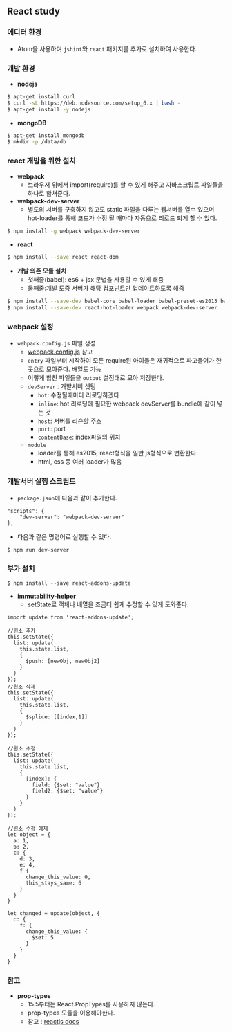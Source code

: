 ## React study

### 에디터 환경
- Atom을 사용하며 `jshint`와 `react` 패키지를 추가로 설치하여 사용한다.

### 개발 환경
- **nodejs**
```bash
$ apt-get install curl
$ curl -sL https://deb.nodesource.com/setup_6.x | bash -
$ apt-get install -y nodejs
```
- **mongoDB**
```bash
$ apt-get install mongodb
$ mkdir -p /data/db
```

### react 개발을 위한 설치
- **webpack**
  - 브라우저 위에서 import(require)를 할 수 있게 해주고 자바스크립트 파일들을 하나로 합쳐준다.
- **webpack-dev-server**
  - 별도의 서버를 구축하지 않고도 static 파일을 다루는 웹서버를 열수 있으며 hot-loader를 통해 코드가 수정 될 때마다 자동으로 리로드 되게 할 수 있다.
  
```bash
$ npm install -g webpack webpack-dev-server
```
- **react**
```bash
$ npm install --save react react-dom
```
- **개발 의존 모듈 설치**
  - 첫째줄(babel): es6 + jsx 문법을 사용할 수 있게 해줌
  - 둘째줄:개발 도중 서버가 해당 컴포넌트만 업데이트하도록 해줌
```bash
$ npm install --save-dev babel-core babel-loader babel-preset-es2015 babel-preset-react
$ npm install --save-dev react-hot-loader webpack webpack-dev-server
```

### webpack 설정
- `webpack.config.js` 파일 생성 
  - [webpack.config.js](/project/webpack.config.js) 참고
  - `entry` 파일부터 시작하여 모든 require된 아이들은 재귀적으로 파고들어가 한 곳으로 모아준다. 배열도 가능
  - 이렇게 합친 파일들을 `output` 설정대로 모아 저장한다.
  - `devServer` : 개발서버 셋팅
    - `hot`: 수정될때마다 리로딩하겠다
    - `inline`: hot 리로딩에 필요한 webpack devServer를 bundle에 같이 넣는 것
    - `host`: 서버를 리슨할 주소
    - `port`: port
    - `contentBase`: index파일의 위치
  - `module`
    - loader를 통해 es2015, react형식을 일반 js형식으로 변환한다.
    - html, css 등 여러 loader가 많음
    
### 개발서버 실행 스크립트
- `package.json`에 다음과 같이 추가한다.
```
"scripts": {
    "dev-server": "webpack-dev-server"
},
```
- 다음과 같은 명령어로 실행할 수 있다.
```
$ npm run dev-server
```

### 부가 설치
```
$ npm install --save react-addons-update
```
- **immutability-helper**
  - setState로 객체나 배열을 조금더 쉽게 수정할 수 있게 도와준다.
  
```
import update from 'react-addons-update';

//원소 추가
this.setState({
  list: update(
    this.state.list,
    {
      $push: [newObj, newObj2]
    }
  )
});
//원소 삭제
this.setState({
  list: update(
    this.state.list,
    {
      $splice: [[index,1]]
    }
  )
});

//원소 수정
this.setState({
  list: update(
    this.state.list,
    {
      [index]: {
        field: {$set: "value"}
        field2: {$set: "value"}
      }
    }
  )
});
```

```
//원소 수정 예제
let object = {
  a: 1,
  b: 2,
  c: {
    d: 3,
    e: 4,
    f {
      change_this_value: 0,
      this_stays_same: 6
    }
  }
}

let changed = update(object, {
  c: {
    f: {
      change_this_value: {
        $set: 5    
      }
    }
  }
}
```

### 참고
- **prop-types**
  - 15.5부터는 React.PropTypes를 사용하지 않는다.
  - prop-types 모듈을 이용해야한다.
  - 참고 : [reactjs docs](https://reactjs.org/docs/typechecking-with-proptypes.html)
